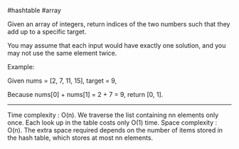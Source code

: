 #hashtable #array

Given an array of integers, return indices of the two numbers such that they add up to a specific target.

You may assume that each input would have exactly one solution, and you may not use the same element twice.

Example:

Given nums = [2, 7, 11, 15], target = 9,

Because nums[0] + nums[1] = 2 + 7 = 9,
return [0, 1].

---
Time complexity : O(n). We traverse the list containing nn elements only once. Each look up in the table costs only O(1) time.
Space complexity : O(n). The extra space required depends on the number of items stored in the hash table, which stores at most nn elements.